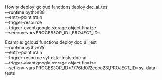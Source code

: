 How to deploy:
gcloud functions deploy doc_ai_test \
--runtime python38 \
--entry-point main \
--trigger-resource <YOUR-BUCKET-NAME> \
--trigger-event google.storage.object.finalize \
--set-env-vars PROCESSOR_ID=<YOUR-PROCESSOR-ID>,PROJECT_ID=<YOUR-PROJECT-ID>

Example:
gcloud functions deploy doc_ai_test \
--runtime python38 \
--entry-point main \
--trigger-resource syl-data-tests-doc-ai \
--trigger-event google.storage.object.finalize \
--set-env-vars PROCESSOR_ID=7776fd072ecba23f,PROJECT_ID=syl-data-tests
